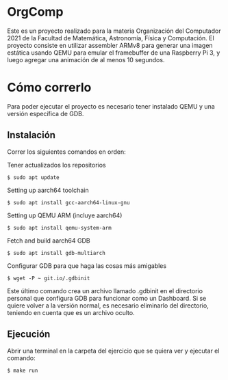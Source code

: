 # OrgComp
Este es un proyecto realizado para la materia Organización del Computador 2021 de la Facultad de Matemática, Astronomía, Física y Computación.
El proyecto consiste en utilizar assembler ARMv8 para generar una imagen estática usando QEMU para emular el framebuffer de una Raspberry Pi 3, 
y luego agregar una animación de al menos 10 segundos.

# Cómo correrlo
Para poder ejecutar el proyecto es necesario tener instalado QEMU y una versión específica de GDB.
## Instalación
Correr los siguientes comandos en orden:

Tener actualizados los repositorios
```
$ sudo apt update
```
Setting up aarch64 toolchain
```
$ sudo apt install gcc-aarch64-linux-gnu
```
Setting up QEMU ARM (incluye aarch64)
```
$ sudo apt install qemu-system-arm
```
Fetch and build aarch64 GDB
```
$ sudo apt install gdb-multiarch
```
Configurar GDB para que haga las cosas más amigables
```
$ wget -P ~ git.io/.gdbinit
```
Este último comando crea un archivo llamado .gdbinit en el directorio personal que configura GDB para funcionar como un Dashboard.
Si se quiere volver a la versión normal, es necesario eliminarlo del directorio, teniendo en cuenta que es un archivo oculto.

## Ejecución
Abrir una terminal en la carpeta del ejercicio que se quiera ver y ejecutar el comando:
```
$ make run
```
